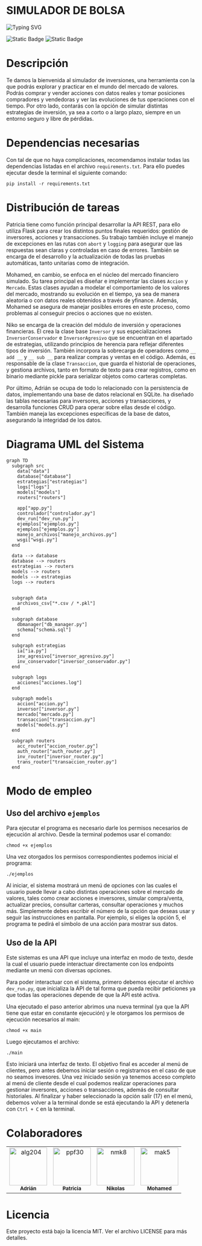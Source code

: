 # SIMULADOR DE BOLSA

![Typing SVG](https://readme-typing-svg.demolab.com?font=Fira+Code&size=24&duration=4000&pause=1000&center=true&vCenter=true&multiline=true&repeat=false&width=800&height=100&lines=Invierte,+Aprende,+Gana;Simula+tu+Éxito+en+la+Bolsa)



![Static Badge](https://img.shields.io/badge/Version-v1.0.0-green)
![Static Badge](https://img.shields.io/badge/Colaboradores-4-pink)


# Descripción
Te damos la bienvenida al simulador de inversiones, una herramienta con la que podrás explorar y practicar en el mundo del mercado de valores. Podrás comprar y vender acciones con datos reales y tomar posiciones compradores y vendedoras y ver las evoluciones de tus operaciones con el tiempo. Por otro lado, contarás con la opción de simular distintas estrategias de inversión, ya sea a corto o a largo plazo, siempre en un entorno seguro y libre de pérdidas.

# Dependencias necesarias
Con tal de que no haya complicaciones, recomendamos instalar todas las dependencias listadas en el archivo `requirements.txt`. Para ello puedes ejecutar desde la terminal el siguiente comando:

`pip install -r requirements.txt`

# Distribución de tareas
Patricia tiene como función principal desarrollar la API REST, para ello utiliza Flask para crear los distintos puntos finales requeridos: gestión de inversores, acciones y transacciones. Su trabajo también incluye el manejo de excepciones en las rutas con `abort` y `logging` para asegurar que las respuestas sean claras y controladas en caso de errores. También se encarga de el desarrollo y la actualización de todas las pruebas automáticas, tanto unitarias como de integración.

Mohamed, en cambio, se enfoca en el núcleo del mercado financiero simulado. Su tarea principal es diseñar e implementar las clases `Accion` y `Mercado`. Estas clases ayudan a modelar el comportamiento de los valores del mercado, mostrando su evolución en el tiempo, ya sea de manera aleatoria o con datos reales obtenidos a través de yfinance. Además, Mohamed se asegura de manejar posibles errores en este proceso, como problemas al conseguir precios o acciones que no existen. 

Niko se encarga de la creación del módulo de inversión y operaciones financieras. Él crea la clase base `Inversor` y sus especializaciones `InversorConservador` e `InversorAgresivo` que se encuentran en el apartado de estrategias, utilizando principios de herencia para reflejar diferentes tipos de inversión. También incorpora la sobrecarga de operadores como `__ add __` y `__ sub __` para realizar compras y ventas en el código. Además, es responsable de la clase `Transaccion`, que guarda el historial de operaciones, y gestiona archivos, tanto en formato de texto para crear registros, como en binario mediante pickle para serializar objetos como carteras completas.

Por último, Adrián se ocupa de todo lo relacionado con la persistencia de datos, implementando una base de datos relacional en SQLite. ha diseñado las tablas necesarias para inversores, acciones y transacciones, y desarrolla funciones CRUD para operar sobre ellas desde el código. También maneja las excepciones específicas de la base de datos, asegurando la integridad de los datos.


# Diagrama UML del Sistema

```mermaid
graph TD
  subgraph src
    data["data"]
    database["database"]
    estrategias["estrategias"]
    logs["logs"]
    models["models"]
    routers["routers"]

    app["app.py"]
    controlador["controlador.py"]
    dev_run["dev_run.py"]
    ejemplos["ejemplos.py"]
    ejemplos["ejemplos.py"]
    manejo_archivos["manejo_archivos.py"]
    wsgi["wsgi.py"]
  end

  data --> database
  database --> routers
  estrategias --> routers
  models --> routers
  models --> estrategias
  logs --> routers


  subgraph data
    archivos_csv["*.csv / *.pkl"]
  end

  subgraph database
    dbmanager["db_manager.py"]
    schema["schema.sql"]
  end

  subgraph estrategias
    ia["ia.py"]
    inv_agresivo["inversor_agresivo.py"]
    inv_conservador["inversor_conservador.py"]
  end

  subgraph logs
    acciones["acciones.log"]
  end

  subgraph models
    accion["accion.py"]
    inversor["inversor.py"]
    mercado["mercado.py"]
    transaccion["transaccion.py"]
    models["models.py"]
  end

  subgraph routers
    acc_router["accion_router.py"]
    auth_router["auth_router.py"]
    inv_router["inversor_router.py"]
    trans_router["transaccion_router.py"]
  end

```
# Modo de empleo
## Uso del archivo `ejemplos`
Para ejecutar el programa es necesario darle los permisos necesarios de ejecución al archivo. Desde la terminal podemos usar el comando:

`chmod +x ejemplos`

Una vez otorgados los permisos correspondientes podemos inicial el programa:

`./ejemplos`

Al iniciar, el sistema mostrará un menú de opciones con las cuales el usuario puede llevar a cabo distintas operaciones sobre el mercado de valores, tales como crear acciones e inversores, simular compra/venta, actualizar precios, consultar carteras, consultar operaciones y muchos más.
Simplemente debes escribir el número de la opción que deseas usar y seguir las instrucciones en pantalla. Por ejemplo, si eliges la opción 5, el programa te pedirá el símbolo de una acción para mostrar sus datos. 

## Uso de la API
Este sistemas es una API que incluye una interfaz en modo de texto, desde la cual el usuario puede interactuar directamente con los endpoints mediante un menú con diversas opciones. 

Para poder interactuar con el sistema, primero debemos ejecutar el archivo `dev_run.py`, que inicializa la API de tal forma que pueda recibir peticiones ya que todas las operaciones depende de que la API esté activa.

Una ejecutado el paso anterior abrimos una nueva terminal (ya que la API tiene que estar en constante ejecución) y le otorgamos los permisos de ejecución necesarios al main:

`chmod +x main`

Luego ejecutamos el archivo:

`./main`

Esto iniciará una interfaz de texto. El objetivo final es acceder al menú de clientes, pero antes debemos iniciar sesión o registrarnos en el caso de que no seamos invesores.
Una vez iniciado sesión ya tenemos acceso completo al menú de cliente desde el cual podemos realizar operaciones para gestionar inversores, acciones o transacciones, además de consultar historiales. 
Al finalizar y haber seleccionado la opción salir (17) en el menú, debemos volver a la terminal donde se está ejecutando la API y detenerla con `Ctrl + C` en la terminal.

# Colaboradores

<!-- readme: collaborators -start -->
<table>
<tr>
    <td align="center">
        <a href="https://github.com/alg204">
            <img src="https://avatars.githubusercontent.com/u/198967558?v=4" width="100;" alt="alg204"/>
            <br />
            <sub><b>Adrián</b></sub>
        </a>
    </td>
    <td align="center">
        <a href="https://github.com/ppf30">
            <img src="https://avatars.githubusercontent.com/u/198932016?v=4" width="100;" alt="ppf30"/>
            <br />
            <sub><b>Patricia</b></sub>
        </a>
    </td>
    <td align="center">
        <a href="https://github.com/NikolasKaplan1">
            <img src="https://avatars.githubusercontent.com/u/199594735?v=4" width="100;" alt="nmk8"/>
            <br />
            <sub><b>Nikolas</b></sub>
        </a>
    </td>
    <td align="center">
        <a href="https://github.com/Mohamed-Arahouani">
            <img src="https://avatars.githubusercontent.com/u/199315152?v=4" width="100;" alt="mak5"/>
            <br />
            <sub><b>Mohamed</b></sub>
        </a>
    </td></tr>
</table>


# Licencia

Este proyecto está bajo la licencia MIT. Ver el archivo LICENSE para más detalles.
